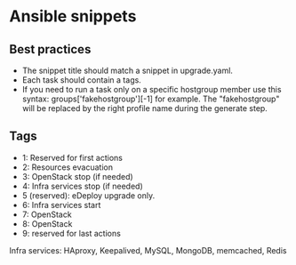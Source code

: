 # Ansible snippets

## Best practices

* The snippet title should match a snippet in upgrade.yaml.
* Each task should contain a tags.
* If you need to run a task only on a specific hostgroup member use this syntax:
  groups['fakehostgroup'][-1] for example. The "fakehostgroup" will be replaced
by the right profile name during the generate step.

## Tags

* 1: Reserved for first actions
* 2: Resources evacuation
* 3: OpenStack stop (if needed)
* 4: Infra services stop (if needed)
* 5 (reserved): eDeploy upgrade only.
* 6: Infra services start
* 7: OpenStack
* 8: OpenStack
* 9: reserved for last actions

Infra services: HAproxy, Keepalived, MySQL, MongoDB, memcached, Redis
